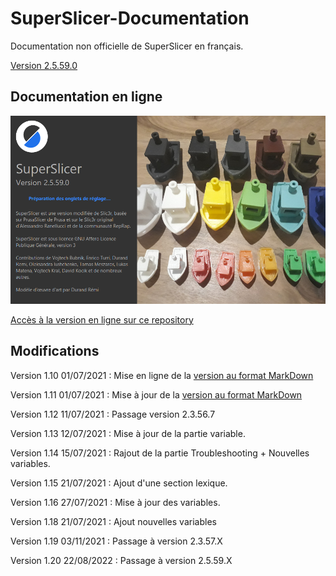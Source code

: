 # SuperSlicer-Documentation
Documentation non officielle de SuperSlicer en français.

[Version 2.5.59.0](src/superslicer.md)

## Documentation en ligne


[![Version 2.5.59.0](src/images/25590.png)](src/superslicer.md)


[Accès à la version en ligne sur ce repository](src/superslicer.md)


## Modifications

Version 1.10
01/07/2021 : Mise en ligne de la [version au format MarkDown](src/superslicer.md)

Version 1.11
01/07/2021 : Mise à jour de la [version au format MarkDown](src/superslicer.md)

Version 1.12
11/07/2021 : Passage version 2.3.56.7

Version 1.13
12/07/2021 : Mise à jour de la partie variable.

Version 1.14
15/07/2021 :  Rajout  de la partie Troubleshooting + Nouvelles variables.

Version 1.15
21/07/2021 : Ajout d'une section lexique.

Version 1.16
27/07/2021 : Mise à jour des variables.

Version 1.18
21/07/2021 : Ajout nouvelles variables

Version 1.19
03/11/2021 : Passage à version 2.3.57.X

Version 1.20
22/08/2022 : Passage à version 2.5.59.X
